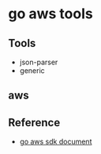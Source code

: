 # go aws tools

## Tools

- json-parser
- generic

## aws

## Reference

- <a href="https://aws.github.io/aws-sdk-go-v2/docs/getting-started/">go aws sdk document </a>
